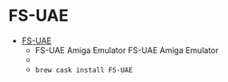 # FS-UAE
- [FS-UAE](https://fs-uae.net/)
  -  FS-UAE Amiga Emulator FS-UAE Amiga Emulator
  - 
  - `brew cask install FS-UAE`
